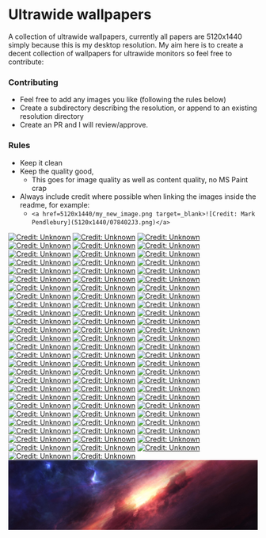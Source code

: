 # Ultrawide wallpapers

A collection of ultrawide wallpapers, currently all papers are 5120x1440 simply because this is my desktop resolution. My aim here is to create a decent collection of wallpapers for ultrawide monitors so feel free to contribute: 

### Contributing
- Feel free to add any images you like (following the rules below) 
- Create a subdirectory describing the resolution, or append to an existing resolution directory
- Create an PR and I will review/approve.


### Rules
- Keep it clean
- Keep the quality good, 
  - This goes for image quality as well as content quality, no MS Paint crap
- Always include credit where possible when linking the images inside the readme, for example: 
  - ```<a href=5120x1440/my_new_image.png target=_blank>![Credit: Mark Pendlebury](5120x1440/078402J3.png)</a>```


<a href=5120x1440/078402J3.png target=_blank>![Credit: Unknown](5120x1440/078402J3.png)</a>
<a href=5120x1440/0VUYbp1O.png target=_blank>![Credit: Unknown](5120x1440/0VUYbp1O.png)</a>
<a href=5120x1440/1eMkfcC.png target=_blank>![Credit: Unknown](5120x1440/1eMkfcC.png)</a>
<a href=5120x1440/1qTPzJPA.png target=_blank>![Credit: Unknown](5120x1440/1qTPzJPA.png)</a>
<a href=5120x1440/1S27HDlI.png target=_blank>![Credit: Unknown](5120x1440/1S27HDlI.png)</a>
<a href=5120x1440/227JzWlT.png target=_blank>![Credit: Unknown](5120x1440/227JzWlT.png)</a>
<a href=5120x1440/2YBMMEXw.png target=_blank>![Credit: Unknown](5120x1440/2YBMMEXw.png)</a>
<a href=5120x1440/45dEJKan.png target=_blank>![Credit: Unknown](5120x1440/45dEJKan.png)</a>
<a href=5120x1440/5ALvAQ3A.png target=_blank>![Credit: Unknown](5120x1440/5ALvAQ3A.png)</a>
<a href=5120x1440/6GMqcVqw.png target=_blank>![Credit: Unknown](5120x1440/6GMqcVqw.png)</a>
<a href=5120x1440/6v-Z886d.png target=_blank>![Credit: Unknown](5120x1440/6v-Z886d.png)</a>
<a href=5120x1440/8hnWsLYA.png target=_blank>![Credit: Unknown](5120x1440/8hnWsLYA.png)</a>
<a href=5120x1440/8of4Wc3t.png target=_blank>![Credit: Unknown](5120x1440/8of4Wc3t.png)</a>
<a href=5120x1440/AlL1aShi.png target=_blank>![Credit: Unknown](5120x1440/AlL1aShi.png)</a>
<a href=5120x1440/BHEwJ9HQ.png target=_blank>![Credit: Unknown](5120x1440/BHEwJ9HQ.png)</a>
<a href=5120x1440/Bix57su7.png target=_blank>![Credit: Unknown](5120x1440/Bix57su7.png)</a>
<a href=5120x1440/bvLl9hHA.png target=_blank>![Credit: Unknown](5120x1440/bvLl9hHA.png)</a>
<a href=5120x1440/CGElDb22.png target=_blank>![Credit: Unknown](5120x1440/CGElDb22.png)</a>
<a href=5120x1440/cNCbHoVQ.png target=_blank>![Credit: Unknown](5120x1440/cNCbHoVQ.png)</a>
<a href=5120x1440/dsW4Cigw.png target=_blank>![Credit: Unknown](5120x1440/dsW4Cigw.png)</a>
<a href=5120x1440/dUy334Rh.png target=_blank>![Credit: Unknown](5120x1440/dUy334Rh.png)</a>
<a href=5120x1440/DYZzjgPQ.png target=_blank>![Credit: Unknown](5120x1440/DYZzjgPQ.png)</a>
<a href=5120x1440/e6GEtFha.png target=_blank>![Credit: Unknown](5120x1440/e6GEtFha.png)</a>
<a href=5120x1440/faidYxFh.png target=_blank>![Credit: Unknown](5120x1440/faidYxFh.png)</a>
<a href=5120x1440/FUe9brbA.png target=_blank>![Credit: Unknown](5120x1440/FUe9brbA.png)</a>
<a href=5120x1440/gLykC936.png target=_blank>![Credit: Unknown](5120x1440/gLykC936.png)</a>
<a href=5120x1440/GO2yS05A.jpeg target=_blank>![Credit: Unknown](5120x1440/GO2yS05A.jpeg)</a>
<a href=5120x1440/i4txDwpQ.png target=_blank>![Credit: Unknown](5120x1440/i4txDwpQ.png)</a>
<a href=5120x1440/ifDnUsyw.png target=_blank>![Credit: Unknown](5120x1440/ifDnUsyw.png)</a>
<a href=5120x1440/ItLyfSXY.png target=_blank>![Credit: Unknown](5120x1440/ItLyfSXY.png)</a>
<a href=5120x1440/Iv1XBMaw.png target=_blank>![Credit: Unknown](5120x1440/Iv1XBMaw.png)</a>
<a href=5120x1440/iVW0zHWg.png target=_blank>![Credit: Unknown](5120x1440/iVW0zHWg.png)</a>
<a href=5120x1440/jNxtsNxg.png target=_blank>![Credit: Unknown](5120x1440/jNxtsNxg.png)</a>
<a href=5120x1440/JTY9V7Gi.png target=_blank>![Credit: Unknown](5120x1440/JTY9V7Gi.png)</a>
<a href=5120x1440/KlVPpHZ4.png target=_blank>![Credit: Unknown](5120x1440/KlVPpHZ4.png)</a>
<a href=5120x1440/lKwpHNHw.png target=_blank>![Credit: Unknown](5120x1440/lKwpHNHw.png)</a>
<a href=5120x1440/LsatIjEr.png target=_blank>![Credit: Unknown](5120x1440/LsatIjEr.png)</a>
<a href=5120x1440/LsRf8aF.png target=_blank>![Credit: Unknown](5120x1440/LsRf8aF.png)</a>
<a href=5120x1440/lUU4I4Rc.png target=_blank>![Credit: Unknown](5120x1440/lUU4I4Rc.png)</a>
<a href=5120x1440/MGuTG8FM.png target=_blank>![Credit: Unknown](5120x1440/MGuTG8FM.png)</a>
<a href=5120x1440/MpxAYSRw.png target=_blank>![Credit: Unknown](5120x1440/MpxAYSRw.png)</a>
<a href=5120x1440/Nb09XA0u.png target=_blank>![Credit: Unknown](5120x1440/Nb09XA0u.png)</a>
<a href=5120x1440/nKFL-VPi.png target=_blank>![Credit: Unknown](5120x1440/nKFL-VPi.png)</a>
<a href=5120x1440/NM1r-7Ql.png target=_blank>![Credit: Unknown](5120x1440/NM1r-7Ql.png)</a>
<a href=5120x1440/nopAVd9k.png target=_blank>![Credit: Unknown](5120x1440/nopAVd9k.png)</a>
<a href=5120x1440/NZsPazHQ.png target=_blank>![Credit: Unknown](5120x1440/NZsPazHQ.png)</a>
<a href=5120x1440/oqoFMtiA.png target=_blank>![Credit: Unknown](5120x1440/oqoFMtiA.png)</a>
<a href=5120x1440/Orgva4cQ.png target=_blank>![Credit: Unknown](5120x1440/Orgva4cQ.png)</a>
<a href=5120x1440/Pn39gfnw.png target=_blank>![Credit: Unknown](5120x1440/Pn39gfnw.png)</a>
<a href=5120x1440/rbaOz2Xi.png target=_blank>![Credit: Unknown](5120x1440/rbaOz2Xi.png)</a>
<a href=5120x1440/RJ0EKJWg.png target=_blank>![Credit: Unknown](5120x1440/RJ0EKJWg.png)</a>
<a href=5120x1440/s092Ziuw.png target=_blank>![Credit: Unknown](5120x1440/s092Ziuw.png)</a>
<a href=5120x1440/s3EcIJp9.png target=_blank>![Credit: Unknown](5120x1440/s3EcIJp9.png)</a>
<a href=5120x1440/SwEMb5MQ.png target=_blank>![Credit: Unknown](5120x1440/SwEMb5MQ.png)</a>
<a href=5120x1440/tg9G4xWL.png target=_blank>![Credit: Unknown](5120x1440/tg9G4xWL.png)</a>
<a href=5120x1440/ujdcGpYw.png target=_blank>![Credit: Unknown](5120x1440/ujdcGpYw.png)</a>
<a href=5120x1440/Ur4Kznc3.png target=_blank>![Credit: Unknown](5120x1440/Ur4Kznc3.png)</a>
<a href=5120x1440/UWAI9ocv.png target=_blank>![Credit: Unknown](5120x1440/UWAI9ocv.png)</a>
<a href=5120x1440/VBYW2z0w.png target=_blank>![Credit: Unknown](5120x1440/VBYW2z0w.png)</a>
<a href=5120x1440/Vl6WFFTg.png target=_blank>![Credit: Unknown](5120x1440/Vl6WFFTg.png)</a>
<a href=5120x1440/vtu0Q7Sg.png target=_blank>![Credit: Unknown](5120x1440/vtu0Q7Sg.png)</a>
<a href=5120x1440/wdEW0zwK.png target=_blank>![Credit: Unknown](5120x1440/wdEW0zwK.png)</a>
<a href=5120x1440/WKDVhCME.png target=_blank>![Credit: Unknown](5120x1440/WKDVhCME.png)</a>
<a href=5120x1440/WKnx-Yn1.png target=_blank>![Credit: Unknown](5120x1440/WKnx-Yn1.png)</a>
<a href=5120x1440/WQJruTtU.png target=_blank>![Credit: Unknown](5120x1440/WQJruTtU.png)</a>
<a href=5120x1440/WX8CISSw.png target=_blank>![Credit: Unknown](5120x1440/WX8CISSw.png)</a>
<a href=5120x1440/x1MppboA.png target=_blank>![Credit: Unknown](5120x1440/x1MppboA.png)</a>
<a href=5120x1440/xavbDnaQ.png target=_blank>![Credit: Unknown](5120x1440/xavbDnaQ.png)</a>
<a href=5120x1440/xcxFe6Wg.png target=_blank>![Credit: Unknown](5120x1440/xcxFe6Wg.png)</a>
<a href=5120x1440/XMX1zHDw.png target=_blank>![Credit: Unknown](5120x1440/XMX1zHDw.png)</a>
<a href=5120x1440/xuFi3xpA.png target=_blank>![Credit: Unknown](5120x1440/xuFi3xpA.png)</a>
<a href=5120x1440/XVEFkamy.png target=_blank>![Credit: Unknown](5120x1440/XVEFkamy.png)</a>
<a href=5120x1440/y_F3Ux3w.png target=_blank>![Credit: Unknown](5120x1440/y_F3Ux3w.png)</a>
<a href=5120x1440/YNg_Rvw6.png target=_blank>![Credit: Unknown](5120x1440/YNg_Rvw6.png)</a>
<a href=5120x1440/Z5hj_CoA.png target=_blank>![Credit: Unknown](5120x1440/Z5hj_CoA.png)</a>
<a href=5120x1440/Za6QjGJw.png target=_blank>![Credit: Unknown](5120x1440/Za6QjGJw.png)</a>
<a href=5120x1440/zKRckPIA.png target=_blank>![Credit: Unknown](5120x1440/zKRckPIA.png)</a>
<a href=5120x1440/ZOi9wj3Z.png target=_blank>![Credit: Unknown](5120x1440/ZOi9wj3Z.png)</a>
<a href=5120x1440/zSGRPVMk.png target=_blank>![Credit: Unknown](5120x1440/zSGRPVMk.png)</a>
<a href=5120x1440/ZTZm28Uw.png target=_blank>![Credit: Unknown](5120x1440/ZTZm28Uw.png)</a>
<a href=5120x1440/XyrcdZobNE.jpg target=_blank>![Credit: Unknown](5120x1440/XyrcdZobNE.jpg)</a>